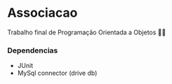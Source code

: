 # Associacao
Trabalho final de Programação Orientada a Objetos 👨‍💻

### Dependencias 
* JUnit 
* MySql connector (drive db)
